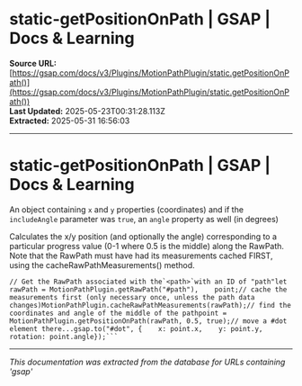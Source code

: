# static-getPositionOnPath | GSAP | Docs & Learning

**Source URL:** [https://gsap.com/docs/v3/Plugins/MotionPathPlugin/static.getPositionOnPath()](https://gsap.com/docs/v3/Plugins/MotionPathPlugin/static.getPositionOnPath())  
**Last Updated:** 2025-05-23T00:31:28.113Z  
**Extracted:** 2025-05-31 16:56:03

---

# static-getPositionOnPath | GSAP | Docs & Learning

An object containing `x` and `y` properties (coordinates) and if the `includeAngle` parameter was `true`, an `angle` property as well (in degrees)

Calculates the x/y position (and optionally the angle) corresponding to a particular progress value (0-1 where 0.5 is the middle) along the RawPath. Note that the RawPath must have had its measurements cached FIRST, using the cacheRawPathMeasurements() method.

```
// Get the RawPath associated with the`<path>`with an ID of "path"let rawPath = MotionPathPlugin.getRawPath("#path"),    point;// cache the measurements first (only necessary once, unless the path data changes)MotionPathPlugin.cacheRawPathMeasurements(rawPath);// find the coordinates and angle of the middle of the pathpoint = MotionPathPlugin.getPositionOnPath(rawPath, 0.5, true);// move a #dot element there...gsap.to("#dot", {    x: point.x,    y: point.y,    rotation: point.angle});```
```

---

*This documentation was extracted from the database for URLs containing 'gsap'*
